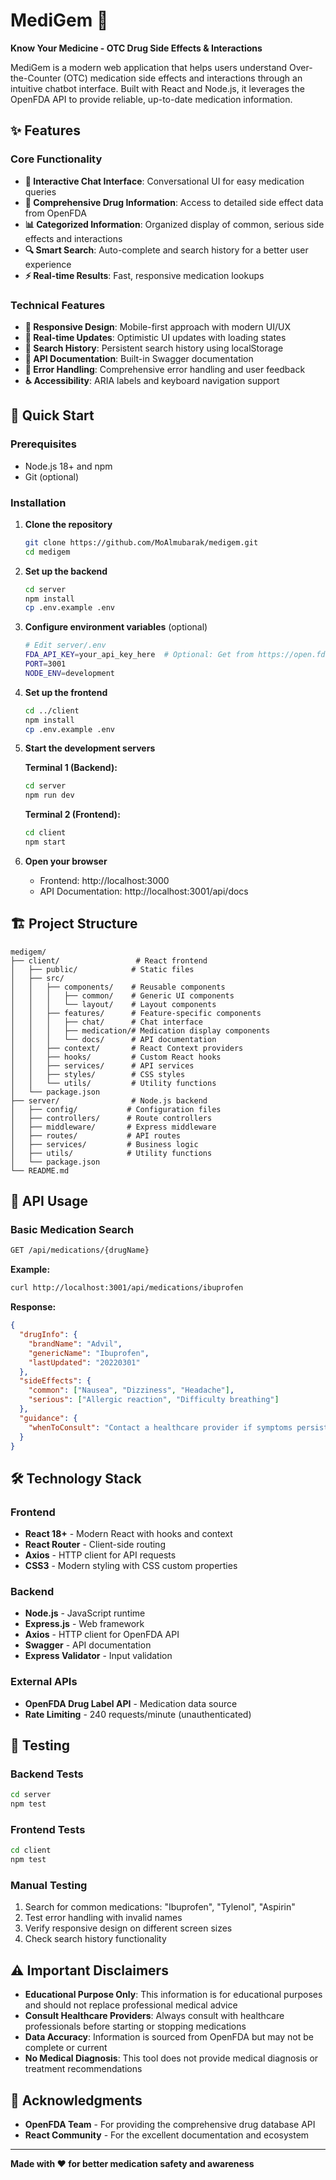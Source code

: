 # MediGem 💊

**Know Your Medicine - OTC Drug Side Effects & Interactions**

MediGem is a modern web application that helps users understand Over-the-Counter (OTC) medication side effects and interactions through an intuitive chatbot interface. Built with React and Node.js, it leverages the OpenFDA API to provide reliable, up-to-date medication information.

## ✨ Features

### Core Functionality
- **🤖 Interactive Chat Interface**: Conversational UI for easy medication queries
- **💊 Comprehensive Drug Information**: Access to detailed side effect data from OpenFDA
- **📊 Categorized Information**: Organized display of common, serious side effects and interactions
- **🔍 Smart Search**: Auto-complete and search history for a better user experience
- **⚡ Real-time Results**: Fast, responsive medication lookups

### Technical Features
- **📱 Responsive Design**: Mobile-first approach with modern UI/UX
- **🔄 Real-time Updates**: Optimistic UI updates with loading states
- **💾 Search History**: Persistent search history using localStorage
- **📖 API Documentation**: Built-in Swagger documentation
- **🔧 Error Handling**: Comprehensive error handling and user feedback
- **♿ Accessibility**: ARIA labels and keyboard navigation support

## 🚀 Quick Start

### Prerequisites
- Node.js 18+ and npm
- Git (optional)

### Installation

1. **Clone the repository**
   ```bash
   git clone https://github.com/MoAlmubarak/medigem.git
   cd medigem
   ```

2. **Set up the backend**
   ```bash
   cd server
   npm install
   cp .env.example .env
   ```

3. **Configure environment variables** (optional)
   ```bash
   # Edit server/.env
   FDA_API_KEY=your_api_key_here  # Optional: Get from https://open.fda.gov/apis/authentication/
   PORT=3001
   NODE_ENV=development
   ```

4. **Set up the frontend**
   ```bash
   cd ../client
   npm install
   cp .env.example .env
   ```

5. **Start the development servers**

   **Terminal 1 (Backend):**
   ```bash
   cd server
   npm run dev
   ```

   **Terminal 2 (Frontend):**
   ```bash
   cd client
   npm start
   ```

6. **Open your browser**
   - Frontend: http://localhost:3000
   - API Documentation: http://localhost:3001/api/docs

## 🏗️ Project Structure

```
medigem/
├── client/                 # React frontend
│   ├── public/            # Static files
│   ├── src/
│   │   ├── components/    # Reusable components
│   │   │   ├── common/    # Generic UI components
│   │   │   └── layout/    # Layout components
│   │   ├── features/      # Feature-specific components
│   │   │   ├── chat/      # Chat interface
│   │   │   ├── medication/# Medication display components
│   │   │   └── docs/      # API documentation
│   │   ├── context/       # React Context providers
│   │   ├── hooks/         # Custom React hooks
│   │   ├── services/      # API services
│   │   ├── styles/        # CSS styles
│   │   └── utils/         # Utility functions
│   └── package.json
├── server/                # Node.js backend
│   ├── config/           # Configuration files
│   ├── controllers/      # Route controllers
│   ├── middleware/       # Express middleware
│   ├── routes/           # API routes
│   ├── services/         # Business logic
│   ├── utils/            # Utility functions
│   └── package.json
└── README.md
```

## 🔌 API Usage

### Basic Medication Search
```bash
GET /api/medications/{drugName}
```

**Example:**
```bash
curl http://localhost:3001/api/medications/ibuprofen
```

**Response:**
```json
{
  "drugInfo": {
    "brandName": "Advil",
    "genericName": "Ibuprofen",
    "lastUpdated": "20220301"
  },
  "sideEffects": {
    "common": ["Nausea", "Dizziness", "Headache"],
    "serious": ["Allergic reaction", "Difficulty breathing"]
  },
  "guidance": {
    "whenToConsult": "Contact a healthcare provider if symptoms persist..."
  }
}
```

## 🛠️ Technology Stack

### Frontend
- **React 18+** - Modern React with hooks and context
- **React Router** - Client-side routing
- **Axios** - HTTP client for API requests
- **CSS3** - Modern styling with CSS custom properties

### Backend
- **Node.js** - JavaScript runtime
- **Express.js** - Web framework
- **Axios** - HTTP client for OpenFDA API
- **Swagger** - API documentation
- **Express Validator** - Input validation

### External APIs
- **OpenFDA Drug Label API** - Medication data source
- **Rate Limiting** - 240 requests/minute (unauthenticated)

## 🧪 Testing

### Backend Tests
```bash
cd server
npm test
```

### Frontend Tests
```bash
cd client
npm test
```

### Manual Testing
1. Search for common medications: "Ibuprofen", "Tylenol", "Aspirin"
2. Test error handling with invalid names
3. Verify responsive design on different screen sizes
4. Check search history functionality

## ⚠️ Important Disclaimers

- **Educational Purpose Only**: This information is for educational purposes and should not replace professional medical advice
- **Consult Healthcare Providers**: Always consult with healthcare professionals before starting or stopping medications
- **Data Accuracy**: Information is sourced from OpenFDA but may not be complete or current
- **No Medical Diagnosis**: This tool does not provide medical diagnosis or treatment recommendations


## 🙏 Acknowledgments

- **OpenFDA Team** - For providing the comprehensive drug database API
- **React Community** - For the excellent documentation and ecosystem

---

**Made with ❤️ for better medication safety and awareness**
